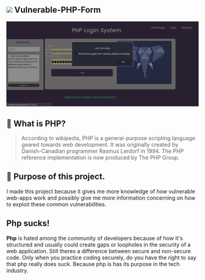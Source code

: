 ## <img src="https://camo.githubusercontent.com/2badf7d76ce3d128c84cbc1f96709ab9ff04aaf9c387bbd26b3e8646df995ec7/68747470733a2f2f696d672e69636f6e73382e636f6d2f636f6c6f722f34382f3030303030302f7068702e706e67"> Vulnerable-PHP-Form

<img src="vuln_form.png" width=800px>

## 🐘 What is PHP?
> According to wikipedia, PHP is a general-purpose scripting language geared towards web development. It was originally created by Danish-Canadian programmer Rasmus Lerdorf in 1994. The PHP reference implementation is now produced by The PHP Group.

## 👷 Purpose of this project.
I made this project because it gives me more knowledge of how vulnerable web-apps work and possibly give me more information concerning on how to exploit these common vulnerabilities.

## Php sucks!
**Php** is hated among the community of developers because of how it's structured and usually could create gaps or loopholes in the security of a web application.
Still theres a difference between secure and non-secure code. Only when you practice coding securely, do you have the right to say that php really does suck. Because php is has its purpose in the tech industry.

